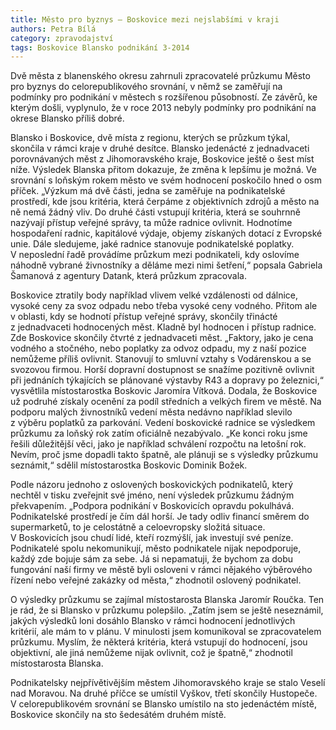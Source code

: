 ```yaml
---
title: Město pro byznys – Boskovice mezi nejslabšími v kraji
authors: Petra Bílá
category: zpravodajství
tags: Boskovice Blansko podnikání 3-2014
---
```


Dvě města z blanenského okresu zahrnuli zpracovatelé průzkumu Město pro byznys do celorepublikového srovnání, v němž se zaměřují na podmínky pro podnikání v městech s rozšířenou působností. Ze závěrů, ke kterým došli, vyplynulo, že v roce 2013 nebyly podmínky pro podnikání na okrese Blansko příliš dobré.

Blansko i Boskovice, dvě místa z regionu, kterých se průzkum týkal, skončila v rámci kraje v druhé desítce. Blansko jedenácté z jednadvaceti porovnávaných měst z Jihomoravského kraje, Boskovice ještě o šest míst níže. Výsledek Blanska přitom dokazuje, že změna k lepšímu je možná. Ve srovnání s loňským rokem město ve svém hodnocení poskočilo hned o osm příček.
„Výzkum má dvě části, jedna se zaměřuje na podnikatelské prostředí, kde jsou kritéria, která čerpáme z objektivních zdrojů a město na ně nemá žádný vliv. Do druhé části vstupují kritéria, která se souhrnně nazývají přístup veřejné správy, ta může radnice ovlivnit. Hodnotíme hospodaření radnic, kapitálové výdaje, objemy získaných dotací z Evropské unie. Dále sledujeme, jaké radnice stanovuje podnikatelské poplatky. V neposlední řadě provádíme průzkum mezi podnikateli, kdy oslovíme náhodně vybrané živnostníky a děláme mezi nimi šetření,“ popsala Gabriela Šamanová z agentury Datank, která průzkum zpracovala.

Boskovice ztratily body například vlivem velké vzdálenosti od dálnice, vysoké ceny za svoz odpadu nebo třeba vysoké ceny vodného. Přitom ale v oblasti, kdy se hodnotí přístup veřejné správy, skončily třinácté z jednadvaceti hodnocených měst. Kladně byl hodnocen i přístup radnice. Zde Boskovice skončily čtvrté z jednadvaceti měst. „Faktory, jako je cena vodného a stočného, nebo poplatky za odvoz odpadu, my z naší pozice nemůžeme příliš ovlivnit. Stanovují to smluvní vztahy s Vodárenskou a se svozovou firmou. Horší dopravní dostupnost se snažíme pozitivně ovlivnit při jednáních týkajících se plánované výstavby R43 a dopravy po železnici,“ vysvětlila místostarostka Boskovic Jaromíra Vítková. Dodala, že Boskovice už podruhé získaly ocenění za podíl středních a velkých firem ve městě. Na podporu malých živnostníků vedení města nedávno například slevilo z výběru poplatků za parkování. Vedení boskovické radnice se výsledkem průzkumu za loňský rok zatím oficiálně nezabývalo. „Ke konci roku jsme řešili důležitější věci, jako je například schválení rozpočtu na letošní rok. Nevím, proč jsme dopadli takto špatně, ale plánuji se s výsledky průzkumu seznámit,“ sdělil místostarostka Boskovic Dominik Božek. 

Podle názoru jednoho z oslovených boskovických podnikatelů, který nechtěl v tisku zveřejnit své jméno, není výsledek průzkumu žádným překvapením. „Podpora podnikání v Boskovicích opravdu pokulhává. Podnikatelské prostředí je čím dál horší. Je tady odliv financí směrem do supermarketů, to je celostátně a celoevropsky složitá situace. V Boskovicích jsou chudí lidé, kteří rozmýšlí, jak investují své peníze. Podnikatelé spolu nekomunikují, město podnikatele nijak nepodporuje, každý zde bojuje sám za sebe. Já si nepamatuji, že bychom za dobu fungování naší firmy ve městě byli osloveni v rámci nějakého výběrového řízení nebo veřejné zakázky od města,“ zhodnotil oslovený podnikatel.

O výsledky průzkumu se zajímal místostarosta Blanska Jaromír Roučka. Ten je rád, že si Blansko v průzkumu polepšilo. „Zatím jsem se ještě neseznámil, jakých výsledků loni dosáhlo Blansko v rámci hodnocení jednotlivých kritérií, ale mám to v plánu. V minulosti jsem komunikoval se zpracovatelem průzkumu. Myslím, že některá kritéria, která vstupují do hodnocení, jsou objektivní, ale jiná nemůžeme nijak ovlivnit, což je špatně,“ zhodnotil místostarosta Blanska.

Podnikatelsky nejpřívětivějším městem Jihomoravského kraje se stalo Veselí nad Moravou. Na druhé příčce se umístil Vyškov, třetí skončily Hustopeče. V celorepublikovém srovnání se Blansko umístilo na sto jedenáctém místě, Boskovice skončily na sto šedesátém druhém místě.